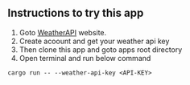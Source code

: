 ## Instructions to try this app

1. Goto [WeatherAPI](https://www.visualcrossing.com/weather/weather-data-services#) website.
2. Create acoount and get your weather api key
3. Then clone this app and goto apps root directory
4. Open terminal and run below command

```shell
cargo run -- --weather-api-key <API-KEY>
```
